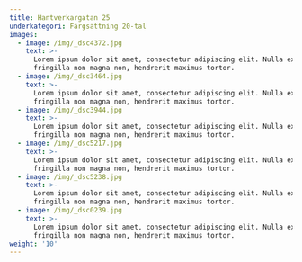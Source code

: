 ```yaml
---
title: Hantverkargatan 25
underkategori: Färgsättning 20-tal
images:
  - image: /img/_dsc4372.jpg
    text: >-
      Lorem ipsum dolor sit amet, consectetur adipiscing elit. Nulla ex erat,
      fringilla non magna non, hendrerit maximus tortor.
  - image: /img/_dsc3464.jpg
    text: >-
      Lorem ipsum dolor sit amet, consectetur adipiscing elit. Nulla ex erat,
      fringilla non magna non, hendrerit maximus tortor.
  - image: /img/_dsc3944.jpg
    text: >-
      Lorem ipsum dolor sit amet, consectetur adipiscing elit. Nulla ex erat,
      fringilla non magna non, hendrerit maximus tortor.
  - image: /img/_dsc5217.jpg
    text: >-
      Lorem ipsum dolor sit amet, consectetur adipiscing elit. Nulla ex erat,
      fringilla non magna non, hendrerit maximus tortor.
  - image: /img/_dsc5238.jpg
    text: >-
      Lorem ipsum dolor sit amet, consectetur adipiscing elit. Nulla ex erat,
      fringilla non magna non, hendrerit maximus tortor.
  - image: /img/_dsc0239.jpg
    text: >-
      Lorem ipsum dolor sit amet, consectetur adipiscing elit. Nulla ex erat,
      fringilla non magna non, hendrerit maximus tortor.
weight: '10'
---
```


